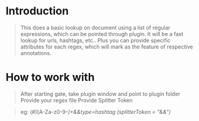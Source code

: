 # Introduction #

> This does a basic lookup on document using a list of regular expressions, which can be pointed through plugin. It will be a fast lookup for urls, hashtags, etc.. Plus you can provide specific attributes for each regex, which will mark as the feature of respective annotations.


# How to work with #

> After starting gate, take plugin window and point to plugin folder
> Provide your regex file
> Provide Splitter Token <br>
<blockquote>eg: (#)[A-Za-z0-9<i>-]+&&type=hashtag (splitterToken = "&&")</blockquote></i>

